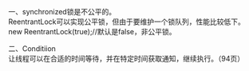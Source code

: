 一、synchronized锁是不公平的。  
ReentrantLock可以实现公平锁，但由于要维护一个锁队列，性能比较低下。  
new ReentrantLock(true);//默认是false，非公平锁。  

二、Conditiion  
让线程可以在合适的时间等待，并在特定时间获取通知，继续执行。（94页）  
